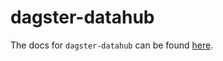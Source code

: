 # dagster-datahub

The docs for `dagster-datahub` can be found
[here](https://docs.dagster.io/api/python-api/libraries/dagster-datahub).
